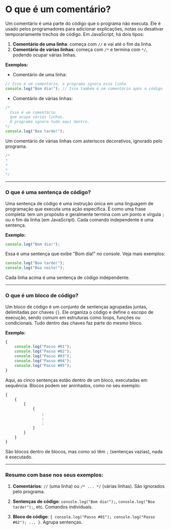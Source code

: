 # O que é um comentário?

Um comentário é uma parte do código que o programa não executa. Ele é usado pelos programadores para adicionar explicações, notas ou desativar temporariamente trechos de código. Em JavaScript, há dois tipos:

1. **Comentário de uma linha**: começa com `//` e vai até o fim da linha.
2. **Comentário de várias linhas**: começa com `/*` e termina com `*/`, podendo ocupar várias linhas.

**Exemplos:**

- Comentário de uma linha:

```javascript
// Isso é um comentário, o programa ignora essa linha
console.log("Bom dia!"); // Isso também é um comentário após o código
```

- Comentário de várias linhas:

```javascript
/*
  Isso é um comentário
  que ocupa várias linhas.
  O programa ignora tudo aqui dentro.
*/
console.log("Boa tarde!");
```

Um comentário de várias linhas com asteriscos decorativos, ignorado pelo programa.

```javascript
/*
*
*
*
*/
```

---
### O que é uma sentença de código?

Uma sentença de código é uma instrução única em uma linguagem de programação que executa uma ação específica. É como uma frase completa: tem um propósito e geralmente termina com um ponto e vírgula `;` ou o fim da linha (em JavaScript). Cada comando independente é uma sentença.

**Exemplo:**

```javascript
console.log("Bom dia!");
```

Essa é uma sentença que exibe "Bom dia!" no console. Veja mais exemplos:

```javascript
console.log("Boa tarde!");
console.log("Boa noite!");
```

Cada linha acima é uma sentença de código independente.

---
### O que é um bloco de código?

Um bloco de código é um conjunto de sentenças agrupadas juntas, delimitadas por chaves `{}`. Ele organiza o código e define o escopo de execução, sendo comum em estruturas como loops, funções ou condicionais. Tudo dentro das chaves faz parte do mesmo bloco.

**Exemplo:**

```javascript
{
    console.log("Passo #01");
    console.log("Passo #02");
    console.log("Passo #03");
    console.log("Passo #04");
    console.log("Passo #05");
}
```

Aqui, as cinco sentenças estão dentro de um bloco, executadas em sequência. Blocos podem ser aninhados, como no seu exemplo:

```javascript
{
    {
        {
            {
                ;
                ;
                ;
            }
        }
    }
}
```

São blocos dentro de blocos, mas como só têm `;` (sentenças vazias), nada é executado.

---
### Resumo com base nos seus exemplos:

1. **Comentários**: `//` (uma linha) ou `/* ... */` (várias linhas). São ignorados pelo programa.

2. **Sentenças de código**: `console.log("Bom dia!");`, `console.log("Boa tarde!");`, etc. Comandos individuais.

3. **Bloco de código**: `{ console.log("Passo #01"); console.log("Passo #02"); ... }`. Agrupa sentenças.